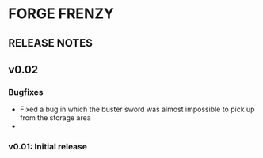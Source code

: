 # FORGE FRENZY

## RELEASE NOTES

## v0.02

### Bugfixes

- Fixed a bug in which the buster sword was almost impossible to pick up from the storage area
- 

### v0.01: Initial release
